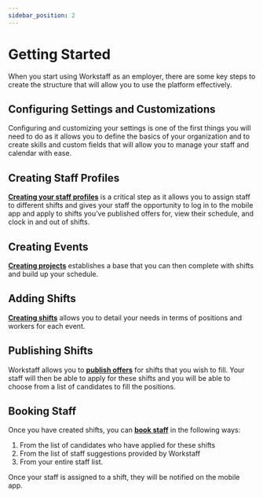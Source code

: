 ```yaml
---
sidebar_position: 2
---
```


# Getting Started

When you start using Workstaff as an employer, there are some key steps to create the structure that will allow you to use the platform effectively. 

## Configuring Settings and Customizations
Configuring and customizing your settings is one of the first things you will need to do as it allows you to define the basics of your organization and to create skills and custom fields that will allow you to manage your staff and calendar with ease. 

## Creating Staff Profiles 
[**Creating your staff profiles**](../managers/staff/adding.md) is a critical step as it allows you to assign staff to different shifts and gives your staff the opportunity to log in to the mobile app and apply to shifts you’ve published offers for,  view their schedule,  and clock in and out of shifts. 

## Creating Events 
[**Creating projects**](../managers/scheduling/plan.md) establishes a base that you can then complete with shifts and build up your schedule.

## Adding Shifts 
[**Creating shifts**](../managers/scheduling/plan.md) allows you to detail your needs in terms of positions and workers for each event. 

## Publishing Shifts 
Workstaff allows you to [**publish offers**](../managers/scheduling/publish.md) for shifts that you wish to fill. Your staff will then be able to apply for these shifts and you will be able to choose from a list of candidates to fill the positions. 

## Booking Staff 
Once you have created shifts, you can [**book staff**](../managers/scheduling/book.md) in the following ways:
1. From the list of candidates who have applied for these shifts
2. From the list of staff suggestions provided by Workstaff
3. From your entire staff list.

Once your staff is assigned to a shift, they will be notified on the mobile app. 